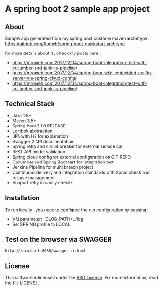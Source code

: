 # A spring boot 2 sample app project

## About

Sample app generated from my spring boot custome maven archetype : https://github.com/Romeh/spring-boot-quickstart-archtype

for more details about it , check my posts here : 
- https://mromeh.com/2017/12/04/spring-boot-integration-test-with-cucumber-and-jenkins-pipeline/
- https://mromeh.com/2017/12/04/spring-boot-with-embedded-config-server-via-spring-cloud-config/
- https://mromeh.com/2017/12/04/spring-boot-integration-test-with-cucumber-and-jenkins-pipeline/

## Technical Stack

- Java 1.8+
- Maven 3.5+
- Spring boot 2.1.0.RELEASE
- Lombok abstraction
- JPA with H2 for explanation
- Swagger 2 API documentation
- Spring retry and circuit breaker for external service call
- REST API model validation 
- Spring cloud config for external configuration on GIT REPO
- Cucumber and Spring Boot test for integration test
- Jenkins Pipeline for multi branch project
- Continuous delivery and integration standards with Sonar check and release management
- Support retry in sanity checks  

## Installation

To run locally , you need to configure the run configuration by passing :
- VM parameter: -DLOG_PATH=../log
- Set SPRING profile to LOCAL 

Test on the browser via SWAGGER
-------------------

```sh
http://localhost:8080/swagger-ui.html
```

## License

This software is licensed under the [BSD License][BSD]. For more information, read the file [LICENSE](LICENSE).

[BSD]: https://opensource.org/licenses/BSD-3-Clause
